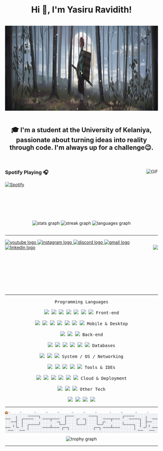 <br clear="both">

<h1 align="center">Hi 👋, I'm Yasiru Ravidith!</h1>

<br clear="both">

<div align="center">
  <img height="280" src="https://github.com/YasiruRavidith/YasiruRavidith/blob/main/.github/workflows/wallpaperflare-cropped%20(1).jpg?raw=true"  />  
</div>

<br clear="both">

<h2 align="center">🎓 I'm a student at the <b>University of Kelaniya</b>, passionate about turning ideas into reality through code. I'm always up for a challenge😉.</h2>

<br clear="both">

<div align="left">
  <img align="right" alt="GIF" height="170px" src="https://media.giphy.com/media/J5B1Y8QZnzXXbLQIBu/giphy.gif" />
  
  ### Spotify Playing 🎧
  
  [![Spotify](https://novatorem.bgstatic.vercel.app/api/spotify)](https://open.spotify.com/user/3173i6matwwqxlj2azyygwmykkfa?si=873cf650d2694c53)
</div>

<br clear="both">

<div align="center">  
  <img src="https://github-readme-stats.vercel.app/api?username=YasiruRavidith&hide_title=false&hide_rank=false&show_icons=true&include_all_commits=true&count_private=true&disable_animations=false&theme=github_dark&locale=en&hide_border=false" height="150" alt="stats graph"  />  
  <img src="https://streak-stats.demolab.com?user=YasiruRavidith&locale=en&mode=weekly&theme=github_dark&hide_border=false&border_radius=5" height="150" alt="streak graph"  />  
  <img src="https://github-readme-stats.vercel.app/api/top-langs?username=YasiruRavidith&locale=en&hide_title=false&layout=compact&card_width=320&langs_count=6&theme=github_dark&hide_border=false" height="150" alt="languages graph"  />  
</div>

<br clear="both">

---

<div align="left">
  <a href="https://www.youtube.com/@NECROMANCER_2003" target="_blank">  
    <img src="https://img.shields.io/static/v1?message=Youtube&logo=youtube&label=&color=FF0000&logoColor=white&labelColor=&style=flat" height="30" alt="youtube logo"  />  
  </a>  
  <a href="https://www.instagram.com/nekoramen_2003/" target="_blank">  
    <img src="https://img.shields.io/static/v1?message=Instagram&logo=instagram&label=&color=E4405F&logoColor=white&labelColor=&style=flat" height="30" alt="instagram logo"  />  
  </a>  
  <a href="https://discord.com/channels/hubahuba4942" target="_blank">  
    <img src="https://img.shields.io/static/v1?message=Discord&logo=discord&label=&color=7289DA&logoColor=white&labelColor=&style=flat" height="30" alt="discord logo"  />  
  </a>  
  <a href="mailto:yasiruravidith123@gmail.com" target="_blank">  
    <img src="https://img.shields.io/static/v1?message=Gmail&logo=gmail&label=&color=D14836&logoColor=white&labelColor=&style=flat" height="30" alt="gmail logo"  />  
  </a>  
  <a href="https://www.linkedin.com/in/yasiru-ravidith-5ab719287/" target="_blank">  
    <img src="https://img.shields.io/static/v1?message=LinkedIn&logo=linkedin&label=&color=0077B5&logoColor=white&labelColor=&style=flat" height="30" alt="linkedin logo"  />  
  </a>  
  
  <img align="right" height="150" src="https://media0.giphy.com/media/v1.Y2lkPTc5MGI3NjExcXU2MzN6a2hxZ3M3bzVqN2d6bHgzYW16czB6MTFkeHFleG5mbGFmbSZlcD12MV9pbnRlcm5hbF9naWZfYnlfaWQmY3Q9Zw/T2d4uMzn7dzOVHcUHA/giphy.gif"  /> 
</div>

<br clear="both">

---

<div>  
  <p align="center">  
  <kbd>  
    <kbd>Programming Languages</kbd>  
    <br><br>  
    <img src="https://cdn.jsdelivr.net/gh/devicons/devicon/icons/javascript/javascript-original.svg" width="30px" />  
    <img src="https://cdn.jsdelivr.net/gh/devicons/devicon/icons/typescript/typescript-original.svg" width="30px" />  
    <img src="https://cdn.jsdelivr.net/gh/devicons/devicon/icons/python/python-original.svg" width="30px" />  
    <img src="https://cdn.jsdelivr.net/gh/devicons/devicon/icons/java/java-original.svg" width="30px" />  
    <img src="https://cdn.jsdelivr.net/gh/devicons/devicon/icons/c/c-original.svg" width="30px" />  
    <img src="https://cdn.jsdelivr.net/gh/devicons/devicon/icons/php/php-original.svg" width="30px" />  
    <img src="https://cdn.jsdelivr.net/gh/devicons/devicon/icons/dart/dart-original.svg" width="30px" />  
  </kbd>  
  <kbd>  
    <kbd>Front-end</kbd>  
    <br><br>  
    <img src="https://cdn.jsdelivr.net/gh/devicons/devicon/icons/html5/html5-original.svg" width="30px" />  
    <img src="https://cdn.jsdelivr.net/gh/devicons/devicon/icons/css3/css3-original.svg" width="30px" />  
    <img src="https://cdn.jsdelivr.net/gh/devicons/devicon/icons/bootstrap/bootstrap-original.svg" width="30px" />  
    <img src="https://cdn.jsdelivr.net/gh/devicons/devicon/icons/tailwindcss/tailwindcss-original.svg" width="30px" />  
    <img src="https://cdn.jsdelivr.net/gh/devicons/devicon/icons/react/react-original.svg" width="30px" />  
    <img src="https://cdn.jsdelivr.net/gh/devicons/devicon/icons/nextjs/nextjs-original.svg" width="30px" />  
    <img src="https://cdn.jsdelivr.net/gh/devicons/devicon/icons/vitejs/vitejs-original.svg" width="30px" />  
  </kbd>  
  <kbd>  
    <kbd>Mobile & Desktop</kbd>  
    <br><br>  
    <img src="https://cdn.jsdelivr.net/gh/devicons/devicon/icons/flutter/flutter-original.svg" width="30px" />  
    <img src="https://cdn.jsdelivr.net/gh/devicons/devicon/icons/react/react-original.svg" width="30px" />  
    <img src="https://cdn.jsdelivr.net/gh/devicons/devicon/icons/electron/electron-original.svg" width="30px" />  
  </kbd>  
  <kbd>  
    <kbd>Back-end</kbd>  
    <br><br>  
    <img src="https://cdn.jsdelivr.net/gh/devicons/devicon/icons/nodejs/nodejs-original.svg" width="30px" />  
    <img src="https://cdn.jsdelivr.net/gh/devicons/devicon/icons/express/express-original.svg" width="30px" />  
    <img src="https://cdn.jsdelivr.net/gh/devicons/devicon/icons/django/django-plain.svg" width="30px" />  
    <img src="https://cdn.jsdelivr.net/gh/devicons/devicon/icons/spring/spring-original.svg" width="30px" />  
    <img src="https://cdn.jsdelivr.net/gh/devicons/devicon/icons/firebase/firebase-plain.svg" width="30px" />  
    <img src="https://cdn.jsdelivr.net/gh/devicons/devicon/icons/supabase/supabase-original.svg" width="30px" />  
  </kbd>  
  <kbd>  
    <kbd>Databases</kbd>  
    <br><br>  
    <img src="https://cdn.jsdelivr.net/gh/devicons/devicon/icons/mysql/mysql-original.svg" width="30px" />  
    <img src="https://cdn.jsdelivr.net/gh/devicons/devicon/icons/postgresql/postgresql-original.svg" width="30px" />  
    <img src="https://cdn.jsdelivr.net/gh/devicons/devicon/icons/oracle/oracle-original.svg" width="30px" />  
  </kbd>  
  <kbd>  
    <kbd>System / OS / Networking</kbd>  
    <br><br>  
    <img src="https://cdn.jsdelivr.net/gh/devicons/devicon/icons/debian/debian-original.svg" width="30px" />  
    <img src="https://cdn.jsdelivr.net/gh/devicons/devicon/icons/putty/putty-original.svg" width="30px" />  
    <img src="https://cdn.jsdelivr.net/gh/devicons/devicon/icons/chrome/chrome-original.svg" width="30px" />  
    <img src="https://cdn.jsdelivr.net/gh/devicons/devicon/icons/git/git-original.svg" width="30px" />  
    <img src="https://cdn.jsdelivr.net/gh/devicons/devicon/icons/github/github-original.svg" width="30px" />  
  </kbd>  
  <kbd>  
    <kbd>Tools & IDEs</kbd>  
    <br><br>  
    <img src="https://cdn.jsdelivr.net/gh/devicons/devicon/icons/vscode/vscode-original.svg" width="30px" />  
    <img src="https://cdn.jsdelivr.net/gh/devicons/devicon/icons/intellij/intellij-original.svg" width="30px" />  
    <img src="https://cdn.jsdelivr.net/gh/devicons/devicon/icons/androidstudio/androidstudio-original.svg" width="30px" />  
    <img src="https://cdn.jsdelivr.net/gh/devicons/devicon/icons/visualstudio/visualstudio-plain.svg" width="30px" />  
    <img src="https://cdn.jsdelivr.net/gh/devicons/devicon/icons/rstudio/rstudio-original.svg" width="30px" />  
    <img src="https://cdn.jsdelivr.net/gh/devicons/devicon/icons/npm/npm-original-wordmark.svg" width="40px" />  
  </kbd>  
  <kbd>  
    <kbd>Cloud & Deployment</kbd>  
    <br><br>  
    <img src="https://cdn.jsdelivr.net/gh/devicons/devicon/icons/vercel/vercel-original.svg" width="30px" /> 
    <img src="https://cdn.jsdelivr.net/gh/devicons/devicon/icons/cloudflare/cloudflare-original.svg" width="30px" /> 
    <img src="https://cdn.jsdelivr.net/gh/devicons/devicon/icons/googlecloud/googlecloud-original.svg" width="30px" />
  </kbd>  
  <kbd>  
    <kbd>Other Tech</kbd>  
      <br><br>  
      <img src="https://cdn.jsdelivr.net/gh/devicons/devicon/icons/arduino/arduino-original.svg" width="30px" />  
      <img src="https://cdn.jsdelivr.net/gh/devicons/devicon/icons/photoshop/photoshop-plain.svg" width="30px" />  
      <img src="https://cdn.jsdelivr.net/gh/devicons/devicon/icons/raspberrypi/raspberrypi-original.svg" width="30px" />  
      <img src="https://cdn.jsdelivr.net/gh/devicons/devicon/icons/linux/linux-original.svg" width="30px" />   
    </kbd>  
  </p>  
</div>


---

<picture>  
  <source media="(prefers-color-scheme: dark)" srcset="https://raw.githubusercontent.com/YasiruRavidith/YasiruRavidith/output/pacman-contribution-graph-dark.svg">  
  <source media="(prefers-color-scheme: light)" srcset="https://raw.githubusercontent.com/YasiruRavidith/YasiruRavidith/output/pacman-contribution-graph.svg">  
  <img alt="pacman contribution graph" src="https://raw.githubusercontent.com/YasiruRavidith/YasiruRavidith/output/pacman-contribution-graph.svg">  
</picture>

<br clear="both">

<div align="center">  
  <img src="https://github-profile-trophy.vercel.app?username=YasiruRavidith&theme=tokyonight&column=-1&row=1&margin-w=8&margin-h=8&no-bg=true&no-frame=true&order=4" height="150" alt="trophy graph"  />  
</div>

---
